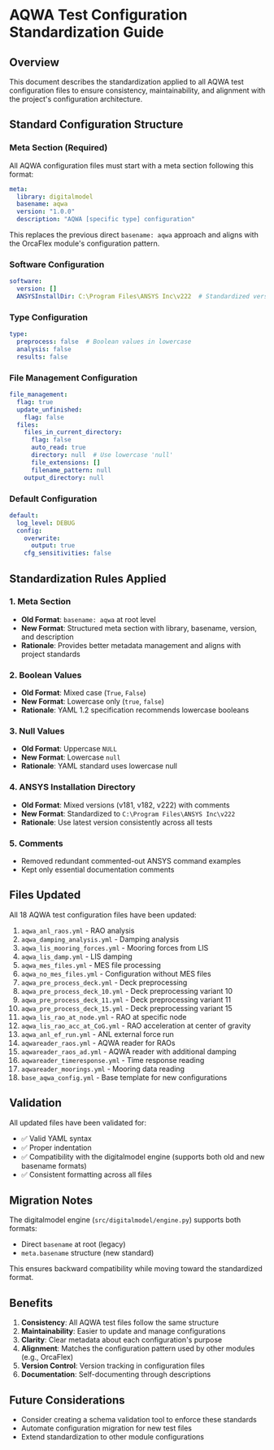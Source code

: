 # AQWA Test Configuration Standardization Guide

## Overview
This document describes the standardization applied to all AQWA test configuration files to ensure consistency, maintainability, and alignment with the project's configuration architecture.

## Standard Configuration Structure

### Meta Section (Required)
All AQWA configuration files must start with a meta section following this format:

```yaml
meta:
  library: digitalmodel
  basename: aqwa
  version: "1.0.0"
  description: "AQWA [specific type] configuration"
```

This replaces the previous direct `basename: aqwa` approach and aligns with the OrcaFlex module's configuration pattern.

### Software Configuration
```yaml
software:
  version: []
  ANSYSInstallDir: C:\Program Files\ANSYS Inc\v222  # Standardized version
```

### Type Configuration
```yaml
type:
  preprocess: false  # Boolean values in lowercase
  analysis: false
  results: false
```

### File Management Configuration
```yaml
file_management:
  flag: true
  update_unfinished:
    flag: false
  files:
    files_in_current_directory:
      flag: false
      auto_read: true
      directory: null  # Use lowercase 'null'
      file_extensions: []
      filename_pattern: null
    output_directory: null
```

### Default Configuration
```yaml
default:
  log_level: DEBUG
  config:
    overwrite:
      output: true
    cfg_sensitivities: false
```

## Standardization Rules Applied

### 1. Meta Section
- **Old Format**: `basename: aqwa` at root level
- **New Format**: Structured meta section with library, basename, version, and description
- **Rationale**: Provides better metadata management and aligns with project standards

### 2. Boolean Values
- **Old Format**: Mixed case (`True`, `False`)
- **New Format**: Lowercase only (`true`, `false`)
- **Rationale**: YAML 1.2 specification recommends lowercase booleans

### 3. Null Values
- **Old Format**: Uppercase `NULL`
- **New Format**: Lowercase `null`
- **Rationale**: YAML standard uses lowercase null

### 4. ANSYS Installation Directory
- **Old Format**: Mixed versions (v181, v182, v222) with comments
- **New Format**: Standardized to `C:\Program Files\ANSYS Inc\v222`
- **Rationale**: Use latest version consistently across all tests

### 5. Comments
- Removed redundant commented-out ANSYS command examples
- Kept only essential documentation comments

## Files Updated

All 18 AQWA test configuration files have been updated:

1. `aqwa_anl_raos.yml` - RAO analysis
2. `aqwa_damping_analysis.yml` - Damping analysis
3. `aqwa_lis_mooring_forces.yml` - Mooring forces from LIS
4. `aqwa_lis_damp.yml` - LIS damping
5. `aqwa_mes_files.yml` - MES file processing
6. `aqwa_no_mes_files.yml` - Configuration without MES files
7. `aqwa_pre_process_deck.yml` - Deck preprocessing
8. `aqwa_pre_process_deck_10.yml` - Deck preprocessing variant 10
9. `aqwa_pre_process_deck_11.yml` - Deck preprocessing variant 11
10. `aqwa_pre_process_deck_15.yml` - Deck preprocessing variant 15
11. `aqwa_lis_rao_at_node.yml` - RAO at specific node
12. `aqwa_lis_rao_acc_at_CoG.yml` - RAO acceleration at center of gravity
13. `aqwa_anl_ef_run.yml` - ANL external force run
14. `aqwareader_raos.yml` - AQWA reader for RAOs
15. `aqwareader_raos_ad.yml` - AQWA reader with additional damping
16. `aqwareader_timeresponse.yml` - Time response reading
17. `aqwareader_moorings.yml` - Mooring data reading
18. `base_aqwa_config.yml` - Base template for new configurations

## Validation

All updated files have been validated for:
- ✅ Valid YAML syntax
- ✅ Proper indentation
- ✅ Compatibility with the digitalmodel engine (supports both old and new basename formats)
- ✅ Consistent formatting across all files

## Migration Notes

The digitalmodel engine (`src/digitalmodel/engine.py`) supports both formats:
- Direct `basename` at root (legacy)
- `meta.basename` structure (new standard)

This ensures backward compatibility while moving toward the standardized format.

## Benefits

1. **Consistency**: All AQWA test files follow the same structure
2. **Maintainability**: Easier to update and manage configurations
3. **Clarity**: Clear metadata about each configuration's purpose
4. **Alignment**: Matches the configuration pattern used by other modules (e.g., OrcaFlex)
5. **Version Control**: Version tracking in configuration files
6. **Documentation**: Self-documenting through descriptions

## Future Considerations

- Consider creating a schema validation tool to enforce these standards
- Automate configuration migration for new test files
- Extend standardization to other module configurations